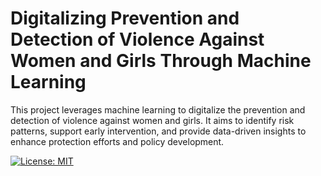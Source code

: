 <h1>Digitalizing Prevention and Detection of Violence Against Women and Girls Through Machine Learning</h1>
This project leverages machine learning to digitalize the prevention and detection of violence against women and girls. It aims to identify risk patterns, support early intervention, and provide data-driven insights to enhance protection efforts and policy development.

[![License: MIT](https://img.shields.io/badge/License-MIT-yellow.svg)](https://opensource.org/licenses/MIT)
